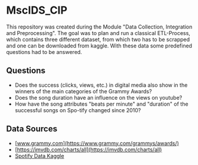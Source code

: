 # MscIDS_CIP

This repository was created during the Module "Data Collection, Integration and Preprocessing". The goal was to plan and run a classical ETL-Process, which contains three different dataset, from which two has to be scrapped and one can be downloaded from kaggle. With these data some predefined questions had to be answered.

## Questions

- Does the success (clicks, views, etc.) in digital media also show in the winners of the main categories of the Grammy Awards?
- Does the song duration have an influence on the views on youtube?
- How have the song attributes "beats per minute" and "duration" of the successful songs on Spo-tify changed since 2010?

## Data Sources

- [www.grammy.com](https://www.grammy.com/grammys/awards/)
- [https://imvdb.com/charts/all](https://imvdb.com/charts/all)
- [Spotify Data Kaggle](https://www.kaggle.com/leonardopena/top-spotify-songs-from-20102019-by-year)

